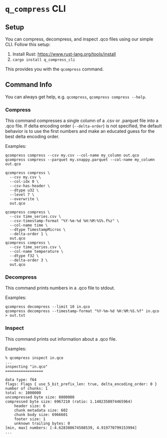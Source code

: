 # `q_compress` CLI

## Setup

You can compress, decompress, and inspect .qco files using our simple CLI.
Follow this setup:

1. Install Rust: https://www.rust-lang.org/tools/install
2. `cargo install q_compress_cli`

This provides you with the `qcompress` command.

## Command Info

You can always get help, e.g. `qcompress`, `qcompress compress --help`.

### Compress

This command compresses a single column of a .csv or .parquet file into a .qco
file.
If delta encoding order (`--delta-order`) is not specified, the default
behavior is to use the first numbers and make an educated guess for the best
delta encoding order.

Examples:

```shell
qcompress compress --csv my.csv --col-name my_column out.qco
qcompress compress --parquet my.snappy.parquet --col-name my_column out.qco

qcompress compress \
  --csv my.csv \
  --col-idx 0 \
  --csv-has-header \
  --dtype u32 \
  --level 7 \
  --overwrite \
  out.qco

qcompress compress \
  --csv time_series.csv \
  --csv-timestamp-format "%Y-%m-%d %H:%M:%S%.f%z" \
  --col-name time \
  --dtype TimestampMicros \
  --delta-order 1 \
  out.qco
qcompress compress \
  --csv time_series.csv \
  --col-name temperature \
  --dtype f32 \
  --delta-order 3 \
  out.qco
```

### Decompress

This command prints numbers in a .qco file to stdout.

Examples:

```shell
qcompress decompress --limit 10 in.qco
qcompress decompress --timestamp-format "%Y-%m-%d %H:%M:%S.%f" in.qco > out.txt
```

### Inspect

This command prints out information about a .qco file.

Examples:

```shell
% qcompress inspect in.qco
...
inspecting "in.qco"
=================

data type: f64
flags: Flags { use_5_bit_prefix_len: true, delta_encoding_order: 0 }
number of chunks: 1
total n: 1000000
uncompressed byte size: 8000000
compressed byte size: 6967210 (ratio: 1.1482358074465964)
	header size: 6
	chunk metadata size: 602
	chunk body size: 6966601
	footer size: 1
	unknown trailing bytes: 0
[min, max] numbers: [-4.628380674508539, 4.919770799153994]
...
```